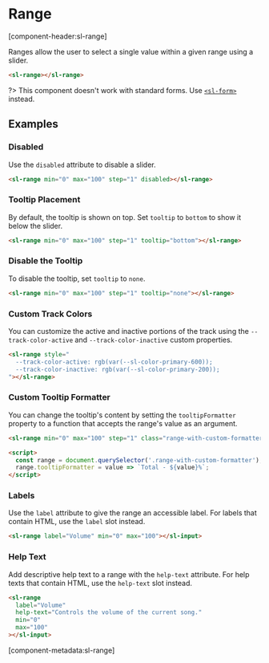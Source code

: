 # Range

[component-header:sl-range]

Ranges allow the user to select a single value within a given range using a slider.

```html preview
<sl-range></sl-range>
```

?> This component doesn't work with standard forms. Use [`<sl-form>`](/components/form) instead.

## Examples

### Disabled

Use the `disabled` attribute to disable a slider.

```html preview
<sl-range min="0" max="100" step="1" disabled></sl-range>
```

### Tooltip Placement

By default, the tooltip is shown on top. Set `tooltip` to `bottom` to show it below the slider.

```html preview
<sl-range min="0" max="100" step="1" tooltip="bottom"></sl-range>
```

### Disable the Tooltip

To disable the tooltip, set `tooltip` to `none`.

```html preview
<sl-range min="0" max="100" step="1" tooltip="none"></sl-range>
```

### Custom Track Colors

You can customize the active and inactive portions of the track using the `--track-color-active` and `--track-color-inactive` custom properties.

```html preview
<sl-range style="
  --track-color-active: rgb(var(--sl-color-primary-600));
  --track-color-inactive: rgb(var(--sl-color-primary-200));
"></sl-range>
```

### Custom Tooltip Formatter

You can change the tooltip's content by setting the `tooltipFormatter` property to a function that accepts the range's value as an argument.

```html preview
<sl-range min="0" max="100" step="1" class="range-with-custom-formatter"></sl-range>

<script>
  const range = document.querySelector('.range-with-custom-formatter');
  range.tooltipFormatter = value => `Total - ${value}%`;
</script>
```

### Labels

Use the `label` attribute to give the range an accessible label. For labels that contain HTML, use the `label` slot instead.

```html preview
<sl-range label="Volume" min="0" max="100"></sl-input>
```

### Help Text

Add descriptive help text to a range with the `help-text` attribute. For help texts that contain HTML, use the `help-text` slot instead.

```html preview
<sl-range 
  label="Volume" 
  help-text="Controls the volume of the current song."
  min="0"
  max="100"
></sl-input>
```

[component-metadata:sl-range]
